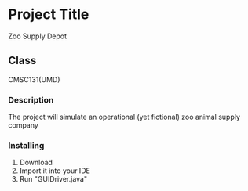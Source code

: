 # Project Title
Zoo Supply Depot

## Class
CMSC131(UMD)

### Description
The project will simulate an operational (yet fictional) zoo animal supply company

### Installing
1) Download 
2) Import it into your IDE
3) Run "GUIDriver.java"
